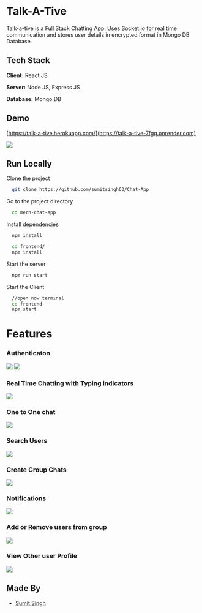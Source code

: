 
# Talk-A-Tive

Talk-a-tive is a Full Stack Chatting App.
Uses Socket.io for real time communication and stores user details in encrypted format in Mongo DB Database.
## Tech Stack

**Client:** React JS

**Server:** Node JS, Express JS

**Database:** Mongo DB
  
## Demo

[https://talk-a-tive.herokuapp.com/](https://talk-a-tive-7fgq.onrender.com)

![](https://github.com/sumitsingh63/Chat-App/blob/master/screenshots/group%20%2B%20notif.PNG)
## Run Locally

Clone the project

```bash
  git clone https://github.com/sumitsingh63/Chat-App
```

Go to the project directory

```bash
  cd mern-chat-app
```

Install dependencies

```bash
  npm install
```

```bash
  cd frontend/
  npm install
```

Start the server

```bash
  npm run start
```
Start the Client

```bash
  //open now terminal
  cd frontend
  npm start
```

  
# Features

### Authenticaton
![](https://github.com/sumitsingh63/Chat-App/blob/master/screenshots/login.PNG)
![](https://github.com/sumitsingh63/Chat-App/blob/master/screenshots/signup.PNG)
### Real Time Chatting with Typing indicators
![](https://github.com/sumitsingh63/Chat-App/blob/master/screenshots/real-time.PNG)
### One to One chat
![](https://github.com/sumitsingh63/Chat-App/blob/master/screenshots/mainscreen.PNG)
### Search Users
![](https://github.com/sumitsingh63/Chat-App/blob/master/screenshots/search.PNG)
### Create Group Chats
![](https://github.com/sumitsingh63/Chat-App/blob/master/screenshots/new%20grp.PNG)
### Notifications 
![](https://github.com/sumitsingh63/Chat-App/blob/master/screenshots/group%20%2B%20notif.PNG)
### Add or Remove users from group
![](https://github.com/sumitsingh63/Chat-App/blob/master/screenshots/add%20rem.PNG)
### View Other user Profile
![](https://github.com/sumitsingh63/Chat-App/blob/master/screenshots/profile.PNG)
## Made By

- [Sumit Singh](https://github.com/sumitsingh63)

  
